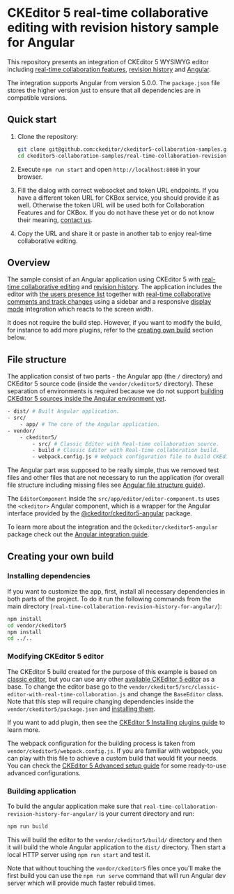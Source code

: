 # CKEditor 5 real-time collaborative editing with revision history sample for Angular

This repository presents an integration of CKEditor 5 WYSIWYG editor including
[real-time collaboration features](https://ckeditor.com/docs/ckeditor5/latest/features/collaboration/real-time-collaboration/real-time-collaboration.html), [revision history](https://ckeditor.com/docs/ckeditor5/latest/features/revision-history/revision-history.html) and [Angular](https://angular.io/).

The integration supports Angular from version 5.0.0. The `package.json` file stores the higher version just to ensure that all dependencies are in compatible versions.

## Quick start

1. Clone the repository:

   ```bash
   git clone git@github.com:ckeditor/ckeditor5-collaboration-samples.git
   cd ckeditor5-collaboration-samples/real-time-collaboration-revision-history-for-angular
   ```

1. Execute `npm run start` and open `http://localhost:8080` in your browser.

1. Fill the dialog with correct websocket and token URL endpoints. If you have a different token URL for CKBox service, you should provide it as well. Otherwise the token URL will be used both for Collaboration Features and for CKBox. If you do not have these yet or do not know their meaning, [contact us](https://ckeditor.com/contact/). 

1. Copy the URL and share it or paste in another tab to enjoy real-time collaborative editing.

## Overview

The sample consist of an Angular application using CKEditor 5 with [real-time collaborative editing](https://ckeditor.com/docs/ckeditor5/latest/features/collaboration/real-time-collaboration/real-time-collaboration.html) and [revision history](https://ckeditor.com/docs/ckeditor5/latest/features/revision-history/revision-history.html). The application includes the editor with [the users presence list](https://ckeditor.com/docs/ckeditor5/latest/features/collaboration/real-time-collaboration/users-in-real-time-collaboration.html#users-presence-list) together with [real-time collaborative comments and track changes](https://ckeditor.com/docs/ckeditor5/latest/features/collaboration/real-time-collaboration/real-time-collaboration.html) using a sidebar and a responsive [display mode](https://ckeditor.com/docs/ckeditor5/latest/features/collaboration/comments/comments-display-mode.html) integration which reacts to the screen width.

It does not require the build step. However, if you want to modify the build, for instance to add more plugins, refer to the [creating own build](#creating-your-own-build) section below.

## File structure

The application consist of two parts - the Angular app (the `/` directory) and CKEditor 5 source code (inside the `vendor/ckeditor5/` directory). These separation of environments is required because we do not support [building CKEditor 5 sources inside the Angular environment yet](https://github.com/ckeditor/ckeditor5-angular/issues/26).

```bash
- dist/ # Built Angular application.
- src/
	- app/ # The core of the Angular application.
- vendor/
	- ckeditor5/ 
		- src/ # Classic Editor with Real-time collaboration source.
		- build # Classic Editor with Real-time collaboration build.
		- webpack.config.js # Webpack configuration file to build CKEditor 5 sources.
```

The Angular part was supposed to be really simple, thus we removed test files and other files that are not necessary to run the application (for overall file structure including missing files see [Angular file structure guide](https://angular.io/guide/file-structure)).

The `EditorComponent` inside the `src/app/editor/editor-component.ts` uses the `<ckeditor>` Angular component, which is a wrapper for the Angular interface provided by the [@ckeditor/ckeditor5-angular](https://github.com/ckeditor/ckeditor5-angular) package.

To learn more about the integration and the `@ckeditor/ckeditor5-angular` package check out the [Angular integration guide](https://ckeditor.com/docs/ckeditor5/latest/builds/guides/integration/frameworks/angular.html).

## Creating your own build

### Installing dependencies

If you want to customize the app, first, install all necessary dependencies in both parts of the project. To do it run the following commands from the main directory (`real-time-collaboration-revision-history-for-angular/`):

```bash
npm install
cd vendor/ckeditor5
npm install
cd ../..
```

### Modifying CKEditor 5 editor

The CKEditor 5 build created for the purpose of this example is based on [classic editor](https://ckeditor.com/docs/ckeditor5/latest/builds/guides/overview.html#classic-editor), but you can use any other [available CKEditor 5 editor](https://github.com/ckeditor/ckeditor5#editors) as a base. To change the editor base go to the `vendor/ckeditor5/src/classic-editor-with-real-time-collaboration.js` and change the `BaseEditor` class. Note that this step will require changing dependencies inside the `vendor/ckeditor5/package.json` and  [installing them](#installing-dependencies).

If you want to add plugin, then see the [CKEditor 5 Installing plugins guide](https://ckeditor.com/docs/ckeditor5/latest/builds/guides/integration/installing-plugins.html#adding-a-plugin-to-an-editor) to learn more.

The webpack configuration for the building process is taken from `vendor/ckeditor5/webpack.config.js`. If you are familiar with webpack, you can play with this file to achieve a custom build that would fit your needs. You can check the [CKEditor 5 Advanced setup guide](https://ckeditor.com/docs/ckeditor5/latest/builds/guides/integration/advanced-setup.html#webpack-configuration) for some ready-to-use advanced configurations.

### Building application

To build the angular application make sure that `real-time-collaboration-revision-history-for-angular/` is your current directory and run:

```bash
npm run build
```

This will build the editor to the `vendor/ckeditor5/build/` directory and then it will build the whole Angular application to the `dist/` directory. Then start a local HTTP server using `npm run start` and test it.

Note that without touching the `vendor/ckeditor5` files once you'll make the first build you can use the `npm run serve`  command that will run Angular dev server which will provide much faster rebuild times.
